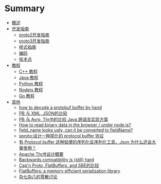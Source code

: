 # Summary

* [概述](overview.md)
* [开发指南]()
    * [proto2开发指南](proto2.md)
    * [proto3开发指南](proto3.md)
    * [样式指南](style.md)
    * [编码](encoding.md)
    * [技术点](techniques.md)
* [教程](tutorials.md)
    * [C++ 教程](cpptutorial.md)
    * [Java 教程](javatutorial.md)
    * [Python 教程](pythontutorial.md)
    * [Nodejs 教程](nodejstutorial.md)
    * [Go 教程](Gotutorial.md)
* [其他]()
    * [how to decode a protobuf buffer by hand](https://github.com/dcodeIO/ProtoBuf.js/issues/55)
    * [PB 与 XML, JSON的比较]()
    * [PB 与 Avro, Thrift的比较  Java 跨语言实现方案](https://github.com/wanghaisheng/wanghaisheng.github.io/issues/33)
    * [How to read binary data in the browser / under node.js?]()
    * [field_name looks ugly, can it be converted to fieldName?]()
    * [sproto:设计一种简化的 protocol buffer 协议](http://blog.codingnow.com/2014/07/ejoyproto.html)
    * [有 Protocol buffer 这种轻便的序列化反序列化工具，Json 为什么还会大量使用？ ](http://www.zhihu.com/question/29378878)
    * [Apache Thrift设计概要](http://calvin1978.blogcn.com/articles/apache-thrift.html)
    * [Backwards compatibility is (still) hard](http://codeblog.jonskeet.uk/2015/06/03/backwards-compatibility-is-still-hard/)
    * [Cap'n Proto, FlatBuffers, and SBE的比较](https://capnproto.org/news/2014-06-17-capnproto-flatbuffers-sbe.html)
    * [FlatBuffers: a memory efficient serialization library](https://news.ycombinator.com/item?id=7901991)
    * [杂七杂八的零散讨论](zaqizaba.md)

